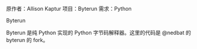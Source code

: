 原作者：Allison Kaptur
项目：Byterun
需求：Python

Byterun

Byterun 是纯 Python 实现的 Python 字节码解释器。这里的代码是 @nedbat 的 byterun 的 fork。